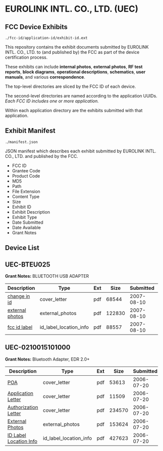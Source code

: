 # EUROLINK INTL. CO., LTD. (UEC)
## FCC Device Exhibits

```
./fcc-id/application-id/exhibit-id.ext
```

This repository contains the exhibit documents submitted by EUROLINK INTL. CO., LTD. to (and published by) the FCC as part of the device certification process.

These exhibits can include **internal photos**, **external photos**, **RF test reports**, **block diagrams**, **operational descriptions**, **schematics**, **user manuals**, and various **correspondence**.

The top-level directories are sliced by the FCC ID of each device.

The second-level directories are named according to the application UUIDs. *Each FCC ID includes one or more application.*

Within each application directory are the exhibits submitted with that application. 

## Exhibit Manifest

```
./manifest.json
```

JSON manifest which describes each exhibit submitted by EUROLINK INTL. CO., LTD. and published by the FCC.

- FCC ID
- Grantee Code
- Product Code
- MD5
- Path
- File Extension
- Content Type
- Size
- Exhibit ID
- Exhibit Description
- Exhibit Type
- Date Submitted
- Date Available
- Grant Notes

## Device List
## UEC-BTEU025
**Grant Notes:** BLUETOOTH USB ADAPTER

| Description | Type | Ext | Size | Submitted | Available |
| ----------- | ---- | --- | ---- | --------- | --------- |
| [change in id](UEC-BTEU025/e95ae775fb99b6366ea6ae3ec807a1bd/827891.pdf) | cover_letter | pdf | 68544 | 2007-08-10 | 2007-08-10 |
| [external photos](UEC-BTEU025/e95ae775fb99b6366ea6ae3ec807a1bd/827885.pdf) | external_photos | pdf | 122830 | 2007-08-10 | 2007-08-10 |
| [fcc id label](UEC-BTEU025/e95ae775fb99b6366ea6ae3ec807a1bd/827892.pdf) | id_label_location_info | pdf | 88557 | 2007-08-10 | 2007-08-10 |
## UEC-0210015101000
**Grant Notes:** Bluetooth Adapter, EDR 2.0+

| Description | Type | Ext | Size | Submitted | Available |
| ----------- | ---- | --- | ---- | --------- | --------- |
| [POA](UEC-0210015101000/a0041b6846542f2a6f2b023dc1c3e072/684186.pdf) | cover_letter | pdf | 53613 | 2006-07-20 | 2006-07-20 |
| [Application Letter](UEC-0210015101000/a0041b6846542f2a6f2b023dc1c3e072/684187.pdf) | cover_letter | pdf | 11509 | 2006-07-20 | 2006-07-20 |
| [Authorization Letter](UEC-0210015101000/a0041b6846542f2a6f2b023dc1c3e072/684188.pdf) | cover_letter | pdf | 234570 | 2006-07-20 | 2006-07-20 |
| [External Photos](UEC-0210015101000/a0041b6846542f2a6f2b023dc1c3e072/684189.pdf) | external_photos | pdf | 153624 | 2006-07-20 | 2006-07-20 |
| [ID Label Location Info](UEC-0210015101000/a0041b6846542f2a6f2b023dc1c3e072/684190.pdf) | id_label_location_info | pdf | 427623 | 2006-07-20 | 2006-07-20 |

